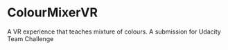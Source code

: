 # ColourMixerVR
A VR experience that teaches mixture of colours. A submission for Udacity Team Challenge
